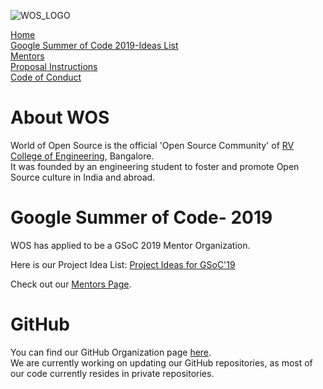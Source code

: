![WOS_LOGO](https://user-images.githubusercontent.com/42010556/71524553-148ae680-28f4-11ea-8fe5-3d498f80edcb.png)


[Home](https://world-of-open-source.github.io/)  
[Google Summer of Code 2019-Ideas List](ideas.md)  
[Mentors](mentors.md)  
[Proposal Instructions](application-instructions.md)  
[Code of Conduct](code-of-conduct.md)

# About WOS
World of Open Source is the official 'Open Source Community' of [RV College of Engineering](https://www.rvce.edu.in/), Bangalore.  
It was founded by an engineering student to foster and promote Open Source culture in India and abroad.  

# Google Summer of Code- 2019
WOS has applied to be a GSoC 2019 Mentor Organization.

Here is our Project Idea List: [Project Ideas for GSoC'19](./ideas.md)

Check out our [Mentors Page](./mentors.md). 

# GitHub 
You can find our GitHub Organization page [here](https://github.com/world-of-open-source/).   
We are currently working on updating our GitHub repositories, as most of our code currently resides in private repositories.  



